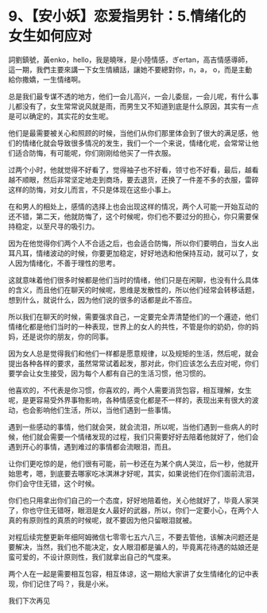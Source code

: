 # 9、【安小妖】恋爱指男针：5.情绪化的女生如何应对

詞劉鎮號，黃enko，hello，我是曉咪，是小陸情感，ぎertan，高吉情感導師，這一期，我們主要來講一下女生情續話，讓她不要總對你，n，a， o，而是主動給你撒嬌，一生情绪啊。

总是我们最专谋不透的地方，他们一会儿高兴，一会儿委屈，一会儿呢，有什么事儿都没有了，女生常常说风就是雨，而男生又不知道到底是什么原因，其实有一点是可以确定的，其实花的女生呢。

他们是最需要被关心和照顾的时候，当他们从你们那里体会到了很大的满足感，他们的情绪化就会导致很多情况的发生，我们一个一个来说，情绪化呢，会常常让他们适合防悔，有可能呢，你们刚刚给他买了一件衣服。

过两个小时，他就觉得不好看了，觉得袖子也不好看，领寸也不好看，最后，越看越不顺眼，然后非常坚定地走到商场，要去退货，还换了一件差不多的衣服，雷碎这样的防悔，对女儿而言，不只是体现在这些小事上。

在和男人的相处上，感情的选择上也会出现这样的情况，两个人可能一开始互动的还不错，第二天，他就防悔了，这个时候呢，你们也不要过分的担心，你只需要保持稳定，以至尺寻的吸引力。

因为在他觉得你们两个人不合适之后，也会适合防悔，所以你们要明白，当女人出耳凡耳，情绪波动的时候，你要更加稳定，好好地选和他保持互动，就可以了，女人因为情绪化，不善于理性的思考。

这就意味着他们很多时候都是他们当时的情绪，他们只是在闲聊，也没有什么具体的含义，而且他们在聊天的时候呢，思维是发散性的，所以他们经常会转移话题，想到什么，就说什么，因为他们说的很多的话都是此不答应。

所以我们在聊天的时候，需要强求自己，一定要完全弄清楚他们的一个邏迹，他们情绪化都是他们当时的一种表现，世界上的女人的共性，不管是你的奶奶，你的妈妈，还是说你的朋友，你的同事。

因为女人总是觉得我们和他们一样都是愿意规律，以及规矩的生活，然后呢，就会提出各种各样的要求，虽然常常试着起发，那对此，你们应该怎么去应对呢，你们要学会让女生接受，因为每个人都有自己的生活习惯，他习惯的。

他喜欢的，不代表是你习惯，你喜欢的，两个人需要消货包容，相互理解，女生呢，是更容易受外界事物影响，各种情感变化都是不一样的，表现出来有很大的波动，也会影响他们生活，所以，当他们遇到一些事情。

遇到一些感动的事情，他们就会哭，就会流泪，所以呢，当他们遇到一些病人的时候，他们就会需要一个情绪发现的过程，我们只需要好好去陪着他就好了，他们会遇到开心的事情，遇到难过的事情都会流眼泪，而且。

让你们更吃惊的是，他们很有可能，前一秒还在为某个病人哭泣，后一秒，他就开始思考，嗯，到底要去哪家吃冰淇淋才好呢，其实，如果说他们在你们面前流泪，你们会守住无错，这个时候。

你们也只用拿出你们自己的一个态度，好好地陪着他，关心他就好了，毕竟人家哭了，你也守住无错呀，眼泪是女人最好的武器，所以，你们一定要小心，在两个人真的有原则性的真质的时候呢，就不要因为他只留眼泪就被。

对程后续完整更新年细阿姆微信七零零七五六八三，不要去管他，该解决问题还是要解决，当然，我们也不能决定，女人眼泪都是骗人的，毕竟离花待遇的姑娘还是蛮可爱的，不设计原则性，我们就拿出自己的气度来。

两个人在一起是需要相互包容，相互体谅，这一期给大家讲了女生情绪化的记中表现，你们记住了吗？，我是小米。

我们下次再见